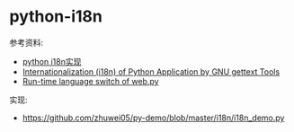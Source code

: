 # python-i18n

参考资料:

* [python i18n实现](http://www.jianshu.com/p/f139697dbe7a)
* [Internationalization (i18n) of Python Application by GNU gettext Tools](https://siongui.github.io/2016/01/14/python-i18n-py-application-by-gnu-gettext/)
* [Run-time language switch of web.py](http://webpy.org/cookbook/runtime-language-switch)


实现:

* <https://github.com/zhuwei05/py-demo/blob/master/i18n/i18n_demo.py>